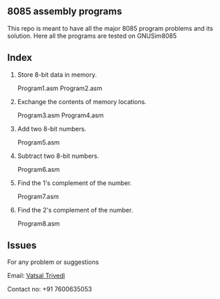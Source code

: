 8085 assembly programs
------------------------
This repo is meant to have all the major 8085 program problems and its solution.
Here all the programs are tested on GNUSim8085 


Index
-----------
1. Store 8-bit data in memory.
	
	Program1.asm
	Program2.asm

2. Exchange the contents of memory locations.
	
	Program3.asm
	Program4.asm

3. Add two 8-bit numbers.	
	
	Program5.asm

4. Subtract two 8-bit numbers.
	
	Program6.asm

5. Find the 1's complement of the number.
	
	Program7.asm

6. Find the 2's complement of the number.

	Program8.asm



Issues
-------------
For any problem or suggestions

Email: [Vatsal Trivedi](trivedivatsal005@gmail.com)

Contact no: +91 7600635053
